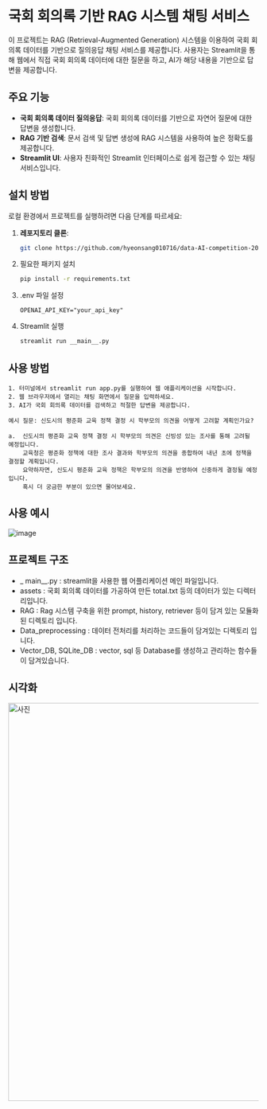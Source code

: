 # 국회 회의록 기반 RAG 시스템 채팅 서비스

이 프로젝트는 RAG (Retrieval-Augmented Generation) 시스템을 이용하여 국회 회의록 데이터를 기반으로 질의응답 채팅 서비스를 제공합니다. 사용자는 Streamlit을 통해 웹에서 직접 국회 회의록 데이터에 대한 질문을 하고, AI가 해당 내용을 기반으로 답변을 제공합니다.

## 주요 기능

- **국회 회의록 데이터 질의응답**: 국회 회의록 데이터를 기반으로 자연어 질문에 대한 답변을 생성합니다.
- **RAG 기반 검색**: 문서 검색 및 답변 생성에 RAG 시스템을 사용하여 높은 정확도를 제공합니다.
- **Streamlit UI**: 사용자 친화적인 Streamlit 인터페이스로 쉽게 접근할 수 있는 채팅 서비스입니다.

## 설치 방법

로컬 환경에서 프로젝트를 실행하려면 다음 단계를 따르세요:

1. **레포지토리 클론**:
   ```bash
   git clone https://github.com/hyeonsang010716/data-AI-competition-2024.git

2. 필요한 패키지 설치
    ```bash
    pip install -r requirements.txt

3. .env 파일 설정
    ```
    OPENAI_API_KEY="your_api_key"

4. Streamlit 실행
    ```bash
    streamlit run __main__.py

## 사용 방법
    1. 터미널에서 streamlit run app.py를 실행하여 웹 애플리케이션을 시작합니다.
    2. 웹 브라우저에서 열리는 채팅 화면에서 질문을 입력하세요.
    3. AI가 국회 회의록 데이터를 검색하고 적절한 답변을 제공합니다.

    예시 질문: 신도시의 평준화 교육 정책 결정 시 학부모의 의견을 어떻게 고려할 계획인가요?
    
    a.  신도시의 평준화 교육 정책 결정 시 학부모의 의견은 신빙성 있는 조사를 통해 고려될 예정입니다.
        교육청은 평준화 정책에 대한 조사 결과와 학부모의 의견을 종합하여 내년 초에 정책을 결정할 계획입니다.
        요약하자면, 신도시 평준화 교육 정책은 학부모의 의견을 반영하여 신중하게 결정될 예정입니다. 
        혹시 더 궁금한 부분이 있으면 물어보세요.

## 사용 예시
![image](https://github.com/user-attachments/assets/8e447fca-8e85-4bda-80dc-277e4ddc45a6)



## 프로젝트 구조
-  _ main__.py : streamlit을 사용한 웹 어플리케이션 메인 파일입니다.
- assets : 국회 회의록 데이터를 가공하여 만든 total.txt 등의 데이터가 있는 디렉터리입니다.
- RAG : Rag 시스템 구축을 위한 prompt, history, retriever 등이 담겨 있는 모듈화된 디렉토리 입니다.
- Data_preprocessing : 데이터 전처리를 처리하는 코드들이 담겨있는 디렉토리 입니다.
- Vector_DB, SQLite_DB : vector, sql 등 Database를 생성하고 관리하는 함수들이 담겨있습니다.

## 시각화
<img src="https://github.com/user-attachments/assets/d3682c34-8e63-4bb5-aace-28d7f52c0e61" alt="사진" width="800"/>
